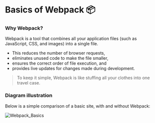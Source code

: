 # Basics of Webpack 📦

### Why Webpack?
Webpack is a tool that combines all your application files (such as JavaScript, CSS, and images) into a single file. 
- This reduces the number of browser requests,
- eliminates unused code to make the file smaller,
- ensures the correct order of file execution, and
- provides live updates for changes made during development.

> To keep it simple, Webpack is like stuffing all your clothes into one travel case.

### Diagram illustration
Below is a simple comparison of a basic site, with and without Webpack:

![Webpack_Basics](https://github.com/user-attachments/assets/0586fdaf-bf88-45eb-8b82-e5dac1191b5a)
